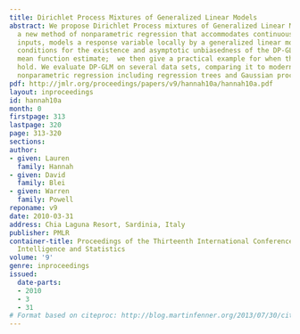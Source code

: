```yaml
---
title: Dirichlet Process Mixtures of Generalized Linear Models
abstract: We propose Dirichlet Process mixtures of Generalized Linear Models (DP-GLMs),
  a new method of nonparametric regression that accommodates continuous and categorical
  inputs, models a response variable locally by a generalized linear model.  We give
  conditions for the existence and asymptotic unbiasedness of the DP-GLM regression
  mean function estimate;  we then give a practical example for when those conditions
  hold. We evaluate DP-GLM on several data sets, comparing it to modern methods of
  nonparametric regression including regression trees and Gaussian processes.
pdf: http://jmlr.org/proceedings/papers/v9/hannah10a/hannah10a.pdf
layout: inproceedings
id: hannah10a
month: 0
firstpage: 313
lastpage: 320
page: 313-320
sections: 
author:
- given: Lauren
  family: Hannah
- given: David
  family: Blei
- given: Warren
  family: Powell
reponame: v9
date: 2010-03-31
address: Chia Laguna Resort, Sardinia, Italy
publisher: PMLR
container-title: Proceedings of the Thirteenth International Conference on Artificial
  Intelligence and Statistics
volume: '9'
genre: inproceedings
issued:
  date-parts:
  - 2010
  - 3
  - 31
# Format based on citeproc: http://blog.martinfenner.org/2013/07/30/citeproc-yaml-for-bibliographies/
---
```

